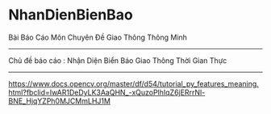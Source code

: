 # NhanDienBienBao
Bài Báo Cáo Môn Chuyên Đề Giao Thông Thông Minh 
**************************
Chủ đề báo cáo : Nhận Diện Biển Báo Giao Thông Thời Gian Thực 
**************************
https://www.docs.opencv.org/master/df/d54/tutorial_py_features_meaning.html?fbclid=IwAR1DeDyLK3AaQHN_-xQuzoPlhIqZ6jERrrNl-BNE_HjqYZPh0MJCMmLHJ1M
